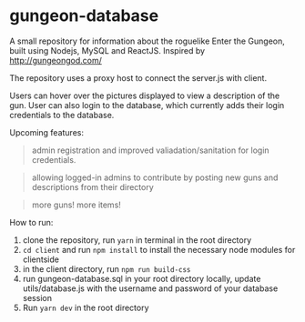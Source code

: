 # gungeon-database
A small repository for information about the roguelike Enter the Gungeon, built using Nodejs, MySQL and ReactJS. Inspired by http://gungeongod.com/

The repository uses a proxy host to connect the server.js with client.

Users can hover over the pictures displayed to view a description of the gun. User can also login to the database, which currently adds their login credentials to the database.

Upcoming features:

> admin registration and improved valiadation/sanitation for login credentials.

> allowing logged-in admins to contribute by posting new guns and descriptions from their directory

> more guns! more items!


How to run:

1) clone the repository, run `yarn` in terminal in the root directory
2) `cd client` and run `npm install` to install the necessary node modules for clientside
3) in the client directory, run `npm run build-css`
3) run gungeon-database.sql in your root directory locally, update utils/database.js with the username and password of your database session
4) Run `yarn dev` in the root directory

